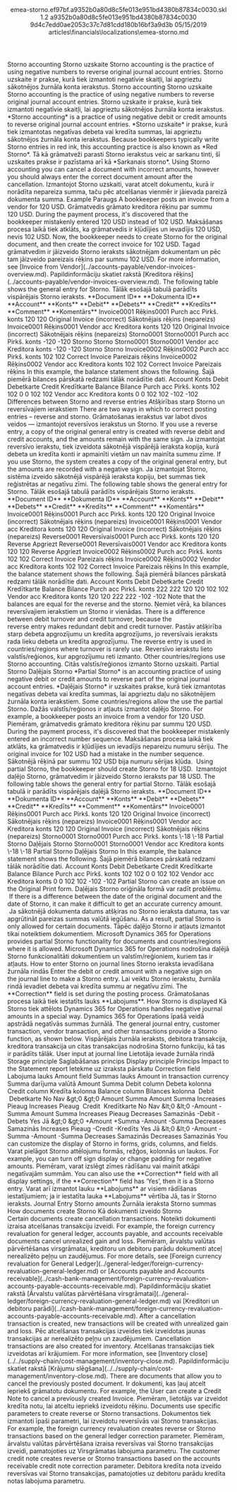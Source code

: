 <?xml version="1.0" encoding="UTF-8"?>
<xliff xmlns:logoport="urn:logoport:xliffeditor:xliff-extras:1.0" xmlns:tilt="urn:logoport:xliffeditor:tilt-non-translatables:1.0" xmlns:xsi="http://www.w3.org/2001/XMLSchema-instance" xmlns="urn:oasis:names:tc:xliff:document:1.2" xmlns:xliffext="urn:microsoft:content:schema:xliffextensions" version="1.2" xsi:schemaLocation="urn:oasis:names:tc:xliff:document:1.2 xliff-core-1.2-transitional.xsd">
  <file datatype="xml" source-language="en-US" original="emea-storno.md" target-language="lv-LV">
    <header>
      <tool tool-company="Microsoft" tool-version="1.0-7889195" tool-name="mdxliff" tool-id="mdxliff"/>
      <xliffext:skl_file_name>emea-storno.ef97bf.a9352b0a80d8c5fe013e951bd4380b87834c0030.skl</xliffext:skl_file_name>
      <xliffext:version>1.2</xliffext:version>
      <xliffext:ms.openlocfilehash>a9352b0a80d8c5fe013e951bd4380b87834c0030</xliffext:ms.openlocfilehash>
      <xliffext:ms.sourcegitcommit>9d4c7edd0ae2053c37c7d81cdd180b16bf3a9d3b</xliffext:ms.sourcegitcommit>
      <xliffext:ms.lasthandoff>05/15/2019</xliffext:ms.lasthandoff>
      <xliffext:ms.openlocfilepath>articles\financials\localizations\emea-storno.md</xliffext:ms.openlocfilepath>
    </header>
    <body>
      <group extype="content" id="content">
        <trans-unit xml:space="preserve" translate="yes" id="101" restype="x-metadata">
          <source>Storno accounting</source>
        <target logoport:matchpercent="101" state="translated" state-qualifier="leveraged-tm">Storno uzskaite</target></trans-unit>
        <trans-unit xml:space="preserve" translate="yes" id="102" restype="x-metadata">
          <source>Storno accounting is the practice of using negative numbers to reverse original journal account entries.</source>
        <target logoport:matchpercent="101" state="translated" state-qualifier="leveraged-tm">Storno uzskaite ir prakse, kurā tiek izmantoti negatīvie skaitļi, lai apgrieztu sākotnējos žurnāla konta ierakstus.</target></trans-unit>
        <trans-unit xml:space="preserve" translate="yes" id="103">
          <source>Storno accounting</source>
        <target logoport:matchpercent="101" state="translated" state-qualifier="leveraged-tm">Storno uzskaite</target></trans-unit>
        <trans-unit xml:space="preserve" translate="yes" id="104">
          <source>Storno accounting is the practice of using negative numbers to reverse original journal account entries.</source>
        <target logoport:matchpercent="101" state="translated" state-qualifier="leveraged-tm">Storno uzskaite ir prakse, kurā tiek izmantoti negatīvie skaitļi, lai apgrieztu sākotnējos žurnāla konta ierakstus.</target></trans-unit>
        <trans-unit xml:space="preserve" translate="yes" id="105">
          <source><bpt id="p1">*</bpt>Storno accounting<ept id="p1">*</ept> is a practice of using negative debit or credit amounts to reverse original journal account entries.</source>
        <target logoport:matchpercent="101" state="translated" state-qualifier="leveraged-tm"><bpt id="p1">*</bpt>Storno uzskaite<ept id="p1">*</ept> ir prakse, kurā tiek izmantotas negatīvas debeta vai kredīta summas, lai apgrieztu sākotnējos žurnāla konta ierakstus.</target></trans-unit>
        <trans-unit xml:space="preserve" translate="yes" id="106">
          <source>Because bookkeepers typically write Storno entries in red ink, this accounting practice is also known as <bpt id="p1">*</bpt>Red Storno<ept id="p1">*</ept>.</source>
        <target logoport:matchpercent="101" state="translated" state-qualifier="leveraged-tm">Tā kā grāmatveži parasti Storno ierakstus veic ar sarkanu tinti, šī uzskaites prakse ir pazīstama arī kā <bpt id="p1">*</bpt>Sarkanais storno<ept id="p1">*</ept>.</target></trans-unit>
        <trans-unit xml:space="preserve" translate="yes" id="107">
          <source>Using Storno accounting you can cancel a document with incorrect amounts, however you should always enter the correct document amount after the cancellation.</source>
        <target logoport:matchpercent="101" state="translated" state-qualifier="leveraged-tm">Izmantojot Storno uzskaiti, varat atcelt dokumentu, kurā ir norādīta nepareiza summa, taču pēc atcelšanas vienmēr ir jāievada pareizā dokumenta summa.</target></trans-unit>
        <trans-unit xml:space="preserve" translate="yes" id="108">
          <source>Example</source>
        <target logoport:matchpercent="101" state="translated" state-qualifier="leveraged-tm">Paraugs</target></trans-unit>
        <trans-unit xml:space="preserve" translate="yes" id="109">
          <source>A bookkeeper posts an invoice from a vendor for 120 USD.</source>
        <target logoport:matchpercent="101" state="translated" state-qualifier="leveraged-tm">Grāmatvedis grāmato kreditora rēķinu par summu 120 USD.</target></trans-unit>
        <trans-unit xml:space="preserve" translate="yes" id="110">
          <source>During the payment process, it's discovered that the bookkeeper mistakenly entered 120 USD instead of 102 USD.</source>
        <target logoport:matchpercent="101" state="translated" state-qualifier="leveraged-tm">Maksāšanas procesa laikā tiek atklāts, ka grāmatvedis ir kļūdījies un ievadījis 120 USD, nevis 102 USD.</target></trans-unit>
        <trans-unit xml:space="preserve" translate="yes" id="111">
          <source>Now, the bookkeeper needs to create Storno for the original document, and then create the correct invoice for 102 USD.</source>
        <target logoport:matchpercent="101" state="translated" state-qualifier="leveraged-tm">Tagad grāmatvedim ir jāizveido Storno ieraksts sākotnējam dokumentam un pēc tam jāizveido pareizais rēķins par summu 102 USD.</target></trans-unit>
        <trans-unit xml:space="preserve" translate="yes" id="112">
          <source>For more information, see<bpt id="p1"> [</bpt>Invoice from Vendor<ept id="p1">](../accounts-payable/vendor-invoices-overview.md)</ept>.</source>
        <target logoport:matchpercent="101" state="translated" state-qualifier="leveraged-tm">Papildinformāciju skatiet rakstā<bpt id="p1"> [</bpt>Kreditora rēķins<ept id="p1">](../accounts-payable/vendor-invoices-overview.md)</ept>.</target></trans-unit>
        <trans-unit xml:space="preserve" translate="yes" id="113">
          <source>The following table shows the general entry for Storno.</source>
        <target logoport:matchpercent="101" state="translated" state-qualifier="leveraged-tm">Tālāk esošajā tabulā parādīts vispārējais Storno ieraksts.</target></trans-unit>
        <trans-unit xml:space="preserve" translate="yes" id="114">
          <source><bpt id="p1">**</bpt>Document ID<ept id="p1">**</ept></source>
        <target logoport:matchpercent="101" state="translated" state-qualifier="leveraged-tm"><bpt id="p1">**</bpt>Dokumenta ID<ept id="p1">**</ept></target></trans-unit>
        <trans-unit xml:space="preserve" translate="yes" id="115">
          <source><bpt id="p1">**</bpt>Account<ept id="p1">**</ept></source>
        <target logoport:matchpercent="101" state="translated" state-qualifier="leveraged-tm"><bpt id="p1">**</bpt>Konts<ept id="p1">**</ept></target></trans-unit>
        <trans-unit xml:space="preserve" translate="yes" id="116">
          <source><bpt id="p1">**</bpt>Debit<ept id="p1">**</ept></source>
        <target logoport:matchpercent="101" state="translated" state-qualifier="leveraged-tm"><bpt id="p1">**</bpt>Debets<ept id="p1">**</ept></target></trans-unit>
        <trans-unit xml:space="preserve" translate="yes" id="117">
          <source><bpt id="p1">**</bpt>Credit<ept id="p1">**</ept></source>
        <target logoport:matchpercent="101" state="translated" state-qualifier="leveraged-tm"><bpt id="p1">**</bpt>Kredīts<ept id="p1">**</ept></target></trans-unit>
        <trans-unit xml:space="preserve" translate="yes" id="118">
          <source><bpt id="p1">**</bpt>Comment<ept id="p1">**</ept></source>
        <target logoport:matchpercent="101" state="translated" state-qualifier="leveraged-tm"><bpt id="p1">**</bpt>Komentārs<ept id="p1">**</ept></target></trans-unit>
        <trans-unit xml:space="preserve" translate="yes" id="119">
          <source>Invoice0001</source>
        <target logoport:matchpercent="101" state="translated" state-qualifier="leveraged-tm">Rēķins0001</target></trans-unit>
        <trans-unit xml:space="preserve" translate="yes" id="120">
          <source>Purch acc</source>
        <target logoport:matchpercent="101" state="translated" state-qualifier="leveraged-tm">Pirkš. konts</target></trans-unit>
        <trans-unit xml:space="preserve" translate="yes" id="121">
          <source>120</source>
        <target logoport:matchpercent="101" state="translated" state-qualifier="leveraged-tm">120</target></trans-unit>
        <trans-unit xml:space="preserve" translate="yes" id="122">
          <source>Original Invoice (incorrect)</source>
        <target logoport:matchpercent="101" state="translated" state-qualifier="leveraged-tm">Sākotnējais rēķins (nepareizs)</target></trans-unit>
        <trans-unit xml:space="preserve" translate="yes" id="123">
          <source>Invoice0001</source>
        <target logoport:matchpercent="101" state="translated" state-qualifier="leveraged-tm">Rēķins0001</target></trans-unit>
        <trans-unit xml:space="preserve" translate="yes" id="124">
          <source>Vendor acc</source>
        <target logoport:matchpercent="101" state="translated" state-qualifier="leveraged-tm">Kreditora konts</target></trans-unit>
        <trans-unit xml:space="preserve" translate="yes" id="125">
          <source>120</source>
        <target logoport:matchpercent="101" state="translated" state-qualifier="leveraged-tm">120</target></trans-unit>
        <trans-unit xml:space="preserve" translate="yes" id="126">
          <source>Original Invoice (incorrect)</source>
        <target logoport:matchpercent="101" state="translated" state-qualifier="leveraged-tm">Sākotnējais rēķins (nepareizs)</target></trans-unit>
        <trans-unit xml:space="preserve" translate="yes" id="127">
          <source>Storno0001</source>
        <target logoport:matchpercent="101" state="translated" state-qualifier="leveraged-tm">Storno0001</target></trans-unit>
        <trans-unit xml:space="preserve" translate="yes" id="128">
          <source>Purch acc</source>
        <target logoport:matchpercent="101" state="translated" state-qualifier="leveraged-tm">Pirkš. konts</target></trans-unit>
        <trans-unit xml:space="preserve" translate="yes" id="129">
          <source>-120</source>
        <target logoport:matchpercent="101" state="translated" state-qualifier="leveraged-tm">-120</target></trans-unit>
        <trans-unit xml:space="preserve" translate="yes" id="130">
          <source>Storno</source>
        <target logoport:matchpercent="101" state="translated" state-qualifier="leveraged-tm">Storno</target></trans-unit>
        <trans-unit xml:space="preserve" translate="yes" id="131">
          <source>Storno0001</source>
        <target logoport:matchpercent="101" state="translated" state-qualifier="leveraged-tm">Storno0001</target></trans-unit>
        <trans-unit xml:space="preserve" translate="yes" id="132">
          <source>Vendor acc</source>
        <target logoport:matchpercent="101" state="translated" state-qualifier="leveraged-tm">Kreditora konts</target></trans-unit>
        <trans-unit xml:space="preserve" translate="yes" id="133">
          <source>-120</source>
        <target logoport:matchpercent="101" state="translated" state-qualifier="leveraged-tm">-120</target></trans-unit>
        <trans-unit xml:space="preserve" translate="yes" id="134">
          <source>Storno</source>
        <target logoport:matchpercent="101" state="translated" state-qualifier="leveraged-tm">Storno</target></trans-unit>
        <trans-unit xml:space="preserve" translate="yes" id="135">
          <source>Invoice0002</source>
        <target logoport:matchpercent="101" state="translated" state-qualifier="leveraged-tm">Rēķins0002</target></trans-unit>
        <trans-unit xml:space="preserve" translate="yes" id="136">
          <source>Purch acc</source>
        <target logoport:matchpercent="101" state="translated" state-qualifier="leveraged-tm">Pirkš. konts</target></trans-unit>
        <trans-unit xml:space="preserve" translate="yes" id="137">
          <source>102</source>
        <target logoport:matchpercent="101" state="translated" state-qualifier="leveraged-tm">102</target></trans-unit>
        <trans-unit xml:space="preserve" translate="yes" id="138">
          <source>Correct Invoice</source>
        <target logoport:matchpercent="101" state="translated" state-qualifier="leveraged-tm">Pareizais rēķins</target></trans-unit>
        <trans-unit xml:space="preserve" translate="yes" id="139">
          <source>Invoice0002</source>
        <target logoport:matchpercent="101" state="translated" state-qualifier="leveraged-tm">Rēķins0002</target></trans-unit>
        <trans-unit xml:space="preserve" translate="yes" id="140">
          <source>Vendor acc</source>
        <target logoport:matchpercent="101" state="translated" state-qualifier="leveraged-tm">Kreditora konts</target></trans-unit>
        <trans-unit xml:space="preserve" translate="yes" id="141">
          <source>102</source>
        <target logoport:matchpercent="101" state="translated" state-qualifier="leveraged-tm">102</target></trans-unit>
        <trans-unit xml:space="preserve" translate="yes" id="142">
          <source>Correct Invoice</source>
        <target logoport:matchpercent="101" state="translated" state-qualifier="leveraged-tm">Pareizais rēķins</target></trans-unit>
        <trans-unit xml:space="preserve" translate="yes" id="143">
          <source>In this example, the balance statement shows the following.</source>
        <target logoport:matchpercent="101" state="translated" state-qualifier="leveraged-tm">Šajā piemērā bilances pārskatā redzami tālāk norādītie dati.</target></trans-unit>
        <trans-unit xml:space="preserve" translate="yes" id="144">
          <source>Account</source>
        <target logoport:matchpercent="101" state="translated" state-qualifier="leveraged-tm">Konts</target></trans-unit>
        <trans-unit xml:space="preserve" translate="yes" id="145">
          <source>Debit</source>
        <target logoport:matchpercent="101" state="translated" state-qualifier="leveraged-tm">Debetkarte</target></trans-unit>
        <trans-unit xml:space="preserve" translate="yes" id="146">
          <source>Credit</source>
        <target logoport:matchpercent="101" state="translated" state-qualifier="leveraged-tm">Kredītkarte</target></trans-unit>
        <trans-unit xml:space="preserve" translate="yes" id="147">
          <source>Balance</source>
        <target logoport:matchpercent="101" state="translated" state-qualifier="leveraged-tm">Bilance</target></trans-unit>
        <trans-unit xml:space="preserve" translate="yes" id="148">
          <source>Purch acc</source>
        <target logoport:matchpercent="101" state="translated" state-qualifier="leveraged-tm">Pirkš. konts</target></trans-unit>
        <trans-unit xml:space="preserve" translate="yes" id="149">
          <source>102</source>
        <target logoport:matchpercent="101" state="translated" state-qualifier="leveraged-tm">102</target></trans-unit>
        <trans-unit xml:space="preserve" translate="yes" id="150">
          <source>0</source>
        <target logoport:matchpercent="101" state="translated" state-qualifier="leveraged-tm">0</target></trans-unit>
        <trans-unit xml:space="preserve" translate="yes" id="151">
          <source>102</source>
        <target logoport:matchpercent="101" state="translated" state-qualifier="leveraged-tm">102</target></trans-unit>
        <trans-unit xml:space="preserve" translate="yes" id="152">
          <source>Vendor acc</source>
        <target logoport:matchpercent="101" state="translated" state-qualifier="leveraged-tm">Kreditora konts</target></trans-unit>
        <trans-unit xml:space="preserve" translate="yes" id="153">
          <source>0</source>
        <target logoport:matchpercent="101" state="translated" state-qualifier="leveraged-tm">0</target></trans-unit>
        <trans-unit xml:space="preserve" translate="yes" id="154">
          <source>102</source>
        <target logoport:matchpercent="101" state="translated" state-qualifier="leveraged-tm">102</target></trans-unit>
        <trans-unit xml:space="preserve" translate="yes" id="155">
          <source>-102</source>
        <target logoport:matchpercent="101" state="translated" state-qualifier="leveraged-tm">-102</target></trans-unit>
        <trans-unit xml:space="preserve" translate="yes" id="156">
          <source>Differences between Storno and reverse entries</source>
        <target logoport:matchpercent="101" state="translated" state-qualifier="leveraged-tm">Atšķirības starp Storno un reversīvajiem ierakstiem</target></trans-unit>
        <trans-unit xml:space="preserve" translate="yes" id="157">
          <source>There are two ways in which to correct posting entries – reverse and storno.</source>
        <target logoport:matchpercent="101" state="translated" state-qualifier="leveraged-tm">Grāmatošanas ierakstus var labot divos veidos — izmantojot reversīvos ierakstus un Storno.</target></trans-unit>
        <trans-unit xml:space="preserve" translate="yes" id="158">
          <source>If you use a reverse entry, a copy of the original general entry is created with reverse debit and credit accounts, and the amounts remain with the same sign.</source>
        <target logoport:matchpercent="101" state="translated" state-qualifier="leveraged-tm">Ja izmantojat reversīvo ierakstu, tiek izveidota sākotnējā vispārējā ieraksta kopija, kurā debeta un kredīta konti ir apmainīti vietām un nav mainīta summu zīme.</target></trans-unit>
        <trans-unit xml:space="preserve" translate="yes" id="159">
          <source>If you use Storno, the system creates a copy of the original general entry, but the amounts are recorded with a negative sign.</source>
        <target logoport:matchpercent="101" state="translated" state-qualifier="leveraged-tm">Ja izmantojat Storno, sistēma izveido sākotnējā vispārējā ieraksta kopiju, bet summas tiek reģistrētas ar negatīvu zīmi.</target></trans-unit>
        <trans-unit xml:space="preserve" translate="yes" id="160">
          <source>The following table shows the general entry for Storno.</source>
        <target logoport:matchpercent="101" state="translated" state-qualifier="leveraged-tm">Tālāk esošajā tabulā parādīts vispārējais Storno ieraksts.</target></trans-unit>
        <trans-unit xml:space="preserve" translate="yes" id="161">
          <source><bpt id="p1">**</bpt>Document ID<ept id="p1">**</ept></source>
        <target logoport:matchpercent="101" state="translated" state-qualifier="leveraged-tm"><bpt id="p1">**</bpt>Dokumenta ID<ept id="p1">**</ept></target></trans-unit>
        <trans-unit xml:space="preserve" translate="yes" id="162">
          <source><bpt id="p1">**</bpt>Account<ept id="p1">**</ept></source>
        <target logoport:matchpercent="101" state="translated" state-qualifier="leveraged-tm"><bpt id="p1">**</bpt>Konts<ept id="p1">**</ept></target></trans-unit>
        <trans-unit xml:space="preserve" translate="yes" id="163">
          <source><bpt id="p1">**</bpt>Debit<ept id="p1">**</ept></source>
        <target logoport:matchpercent="101" state="translated" state-qualifier="leveraged-tm"><bpt id="p1">**</bpt>Debets<ept id="p1">**</ept></target></trans-unit>
        <trans-unit xml:space="preserve" translate="yes" id="164">
          <source><bpt id="p1">**</bpt>Credit<ept id="p1">**</ept></source>
        <target logoport:matchpercent="101" state="translated" state-qualifier="leveraged-tm"><bpt id="p1">**</bpt>Kredīts<ept id="p1">**</ept></target></trans-unit>
        <trans-unit xml:space="preserve" translate="yes" id="165">
          <source><bpt id="p1">**</bpt>Comment<ept id="p1">**</ept></source>
        <target logoport:matchpercent="101" state="translated" state-qualifier="leveraged-tm"><bpt id="p1">**</bpt>Komentārs<ept id="p1">**</ept></target></trans-unit>
        <trans-unit xml:space="preserve" translate="yes" id="166">
          <source>Invoice0001</source>
        <target logoport:matchpercent="101" state="translated" state-qualifier="leveraged-tm">Rēķins0001</target></trans-unit>
        <trans-unit xml:space="preserve" translate="yes" id="167">
          <source>Purch acc</source>
        <target logoport:matchpercent="101" state="translated" state-qualifier="leveraged-tm">Pirkš. konts</target></trans-unit>
        <trans-unit xml:space="preserve" translate="yes" id="168">
          <source>120</source>
        <target logoport:matchpercent="101" state="translated" state-qualifier="leveraged-tm">120</target></trans-unit>
        <trans-unit xml:space="preserve" translate="yes" id="169">
          <source>Original Invoice (incorrect)</source>
        <target logoport:matchpercent="101" state="translated" state-qualifier="leveraged-tm">Sākotnējais rēķins (nepareizs)</target></trans-unit>
        <trans-unit xml:space="preserve" translate="yes" id="170">
          <source>Invoice0001</source>
        <target logoport:matchpercent="101" state="translated" state-qualifier="leveraged-tm">Rēķins0001</target></trans-unit>
        <trans-unit xml:space="preserve" translate="yes" id="171">
          <source>Vendor acc</source>
        <target logoport:matchpercent="101" state="translated" state-qualifier="leveraged-tm">Kreditora konts</target></trans-unit>
        <trans-unit xml:space="preserve" translate="yes" id="172">
          <source>120</source>
        <target logoport:matchpercent="101" state="translated" state-qualifier="leveraged-tm">120</target></trans-unit>
        <trans-unit xml:space="preserve" translate="yes" id="173">
          <source>Original Invoice (incorrect)</source>
        <target logoport:matchpercent="101" state="translated" state-qualifier="leveraged-tm">Sākotnējais rēķins (nepareizs)</target></trans-unit>
        <trans-unit xml:space="preserve" translate="yes" id="174">
          <source>Reverse0001</source>
        <target logoport:matchpercent="101" state="translated" state-qualifier="leveraged-tm">Reversīvais0001</target></trans-unit>
        <trans-unit xml:space="preserve" translate="yes" id="175">
          <source>Purch acc</source>
        <target logoport:matchpercent="101" state="translated" state-qualifier="leveraged-tm">Pirkš. konts</target></trans-unit>
        <trans-unit xml:space="preserve" translate="yes" id="176">
          <source>120</source>
        <target logoport:matchpercent="101" state="translated" state-qualifier="leveraged-tm">120</target></trans-unit>
        <trans-unit xml:space="preserve" translate="yes" id="177">
          <source>Reverse</source>
        <target logoport:matchpercent="101" state="translated" state-qualifier="leveraged-tm">Apgriezt</target></trans-unit>
        <trans-unit xml:space="preserve" translate="yes" id="178">
          <source>Reverse0001</source>
        <target logoport:matchpercent="101" state="translated" state-qualifier="leveraged-tm">Reversīvais0001</target></trans-unit>
        <trans-unit xml:space="preserve" translate="yes" id="179">
          <source>Vendor acc</source>
        <target logoport:matchpercent="101" state="translated" state-qualifier="leveraged-tm">Kreditora konts</target></trans-unit>
        <trans-unit xml:space="preserve" translate="yes" id="180">
          <source>120</source>
        <target logoport:matchpercent="101" state="translated" state-qualifier="leveraged-tm">120</target></trans-unit>
        <trans-unit xml:space="preserve" translate="yes" id="181">
          <source>Reverse</source>
        <target logoport:matchpercent="101" state="translated" state-qualifier="leveraged-tm">Apgriezt</target></trans-unit>
        <trans-unit xml:space="preserve" translate="yes" id="182">
          <source>Invoice0002</source>
        <target logoport:matchpercent="101" state="translated" state-qualifier="leveraged-tm">Rēķins0002</target></trans-unit>
        <trans-unit xml:space="preserve" translate="yes" id="183">
          <source>Purch acc</source>
        <target logoport:matchpercent="101" state="translated" state-qualifier="leveraged-tm">Pirkš. konts</target></trans-unit>
        <trans-unit xml:space="preserve" translate="yes" id="184">
          <source>102</source>
        <target logoport:matchpercent="101" state="translated" state-qualifier="leveraged-tm">102</target></trans-unit>
        <trans-unit xml:space="preserve" translate="yes" id="185">
          <source>Correct Invoice</source>
        <target logoport:matchpercent="101" state="translated" state-qualifier="leveraged-tm">Pareizais rēķins</target></trans-unit>
        <trans-unit xml:space="preserve" translate="yes" id="186">
          <source>Invoice0002</source>
        <target logoport:matchpercent="101" state="translated" state-qualifier="leveraged-tm">Rēķins0002</target></trans-unit>
        <trans-unit xml:space="preserve" translate="yes" id="187">
          <source>Vendor acc</source>
        <target logoport:matchpercent="101" state="translated" state-qualifier="leveraged-tm">Kreditora konts</target></trans-unit>
        <trans-unit xml:space="preserve" translate="yes" id="188">
          <source>102</source>
        <target logoport:matchpercent="101" state="translated" state-qualifier="leveraged-tm">102</target></trans-unit>
        <trans-unit xml:space="preserve" translate="yes" id="189">
          <source>Correct Invoice</source>
        <target logoport:matchpercent="101" state="translated" state-qualifier="leveraged-tm">Pareizais rēķins</target></trans-unit>
        <trans-unit xml:space="preserve" translate="yes" id="190">
          <source>In this example, the balance statement shows the following.</source>
        <target logoport:matchpercent="101" state="translated" state-qualifier="leveraged-tm">Šajā piemērā bilances pārskatā redzami tālāk norādītie dati.</target></trans-unit>
        <trans-unit xml:space="preserve" translate="yes" id="191">
          <source>Account</source>
        <target logoport:matchpercent="101" state="translated" state-qualifier="leveraged-tm">Konts</target></trans-unit>
        <trans-unit xml:space="preserve" translate="yes" id="192">
          <source>Debit</source>
        <target logoport:matchpercent="101" state="translated" state-qualifier="leveraged-tm">Debetkarte</target></trans-unit>
        <trans-unit xml:space="preserve" translate="yes" id="193">
          <source>Credit</source>
        <target logoport:matchpercent="101" state="translated" state-qualifier="leveraged-tm">Kredītkarte</target></trans-unit>
        <trans-unit xml:space="preserve" translate="yes" id="194">
          <source>Balance</source>
        <target logoport:matchpercent="101" state="translated" state-qualifier="leveraged-tm">Bilance</target></trans-unit>
        <trans-unit xml:space="preserve" translate="yes" id="195">
          <source>Purch acc</source>
        <target logoport:matchpercent="101" state="translated" state-qualifier="leveraged-tm">Pirkš. konts</target></trans-unit>
        <trans-unit xml:space="preserve" translate="yes" id="196">
          <source>222</source>
        <target logoport:matchpercent="101" state="translated" state-qualifier="leveraged-tm">222</target></trans-unit>
        <trans-unit xml:space="preserve" translate="yes" id="197">
          <source>120</source>
        <target logoport:matchpercent="101" state="translated" state-qualifier="leveraged-tm">120</target></trans-unit>
        <trans-unit xml:space="preserve" translate="yes" id="198">
          <source>102</source>
        <target logoport:matchpercent="101" state="translated" state-qualifier="leveraged-tm">102</target></trans-unit>
        <trans-unit xml:space="preserve" translate="yes" id="199">
          <source>Vendor acc</source>
        <target logoport:matchpercent="101" state="translated" state-qualifier="leveraged-tm">Kreditora konts</target></trans-unit>
        <trans-unit xml:space="preserve" translate="yes" id="200">
          <source>120</source>
        <target logoport:matchpercent="101" state="translated" state-qualifier="leveraged-tm">120</target></trans-unit>
        <trans-unit xml:space="preserve" translate="yes" id="201">
          <source>222</source>
        <target logoport:matchpercent="101" state="translated" state-qualifier="leveraged-tm">222</target></trans-unit>
        <trans-unit xml:space="preserve" translate="yes" id="202">
          <source>-102</source>
        <target logoport:matchpercent="101" state="translated" state-qualifier="leveraged-tm">-102</target></trans-unit>
        <trans-unit xml:space="preserve" translate="yes" id="203">
          <source>Note that the balances are equal for the reverse and the storno.</source>
        <target logoport:matchpercent="101" state="translated" state-qualifier="leveraged-tm">Ņemiet vērā, ka bilances reversīvajiem ierakstiem un Storno ir vienādas.</target></trans-unit>
        <trans-unit xml:space="preserve" translate="yes" id="204">
          <source>There is a difference between debit turnover and credit turnover, because the reverse entry makes redundant debit and credit turnover.</source>
        <target logoport:matchpercent="101" state="translated" state-qualifier="leveraged-tm">Pastāv atšķirība starp debeta apgrozījumu un kredīta apgrozījums, jo reversīvais ieraksts rada lieku debeta un kredīta apgrozījumu.</target></trans-unit>
        <trans-unit xml:space="preserve" translate="yes" id="205">
          <source>The reverse entry is used in countries/regions where turnover is rarely use.</source>
        <target logoport:matchpercent="101" state="translated" state-qualifier="leveraged-tm">Reversīvo ierakstu lieto valstīs/reģionos, kur apgrozījumu reti izmanto.</target></trans-unit>
        <trans-unit xml:space="preserve" translate="yes" id="206">
          <source>Other countries/regions use Storno accounting.</source>
        <target logoport:matchpercent="101" state="translated" state-qualifier="leveraged-tm">Citās valstīs/reģionos izmanto Storno uzskaiti.</target></trans-unit>
        <trans-unit xml:space="preserve" translate="yes" id="207">
          <source>Partial Storno</source>
        <target logoport:matchpercent="101" state="translated" state-qualifier="leveraged-tm">Daļējais Storno</target></trans-unit>
        <trans-unit xml:space="preserve" translate="yes" id="208">
          <source><bpt id="p1">*</bpt>Partial Storno<ept id="p1">*</ept> is an accounting practice of using negative debit or credit amounts to reverse part of the original journal account entries.</source>
        <target logoport:matchpercent="101" state="translated" state-qualifier="leveraged-tm"><bpt id="p1">*</bpt>Daļējais Storno<ept id="p1">*</ept> ir uzskaites prakse, kurā tiek izmantotas negatīvas debeta vai kredīta summas, lai apgrieztu daļu no sākotnējiem žurnāla konta ierakstiem.</target></trans-unit>
        <trans-unit xml:space="preserve" translate="yes" id="209">
          <source>Some countries/regions allow the use the partial Storno.</source>
        <target logoport:matchpercent="101" state="translated" state-qualifier="leveraged-tm">Dažās valstīs/reģionos ir atļauts izmantot daļējo Storno.</target></trans-unit>
        <trans-unit xml:space="preserve" translate="yes" id="210">
          <source>For example, a bookkeeper posts an invoice from a vendor for 120 USD.</source>
        <target logoport:matchpercent="101" state="translated" state-qualifier="leveraged-tm">Piemēram, grāmatvedis grāmato kreditora rēķinu par summu 120 USD.</target></trans-unit>
        <trans-unit xml:space="preserve" translate="yes" id="211">
          <source>During the payment process, it's discovered that the bookkeeper mistakenly entered an incorrect number sequence.</source>
        <target logoport:matchpercent="101" state="translated" state-qualifier="leveraged-tm">Maksāšanas procesa laikā tiek atklāts, ka grāmatvedis ir kļūdījies un ievadījis nepareizu numuru sēriju.</target></trans-unit>
        <trans-unit xml:space="preserve" translate="yes" id="212">
          <source>The original invoice for 102 USD had a mistake in the number sequence.</source>
        <target logoport:matchpercent="101" state="translated" state-qualifier="leveraged-tm">Sākotnējā rēķinā par summu 102 USD bija numuru sērijas kļūda.</target></trans-unit>
        <trans-unit xml:space="preserve" translate="yes" id="213">
          <source> Using partial Storno, the bookkeeper should create Storno for 18 USD.</source>
        <target logoport:matchpercent="101" state="translated" state-qualifier="leveraged-tm"> Izmantojot daļējo Storno, grāmatvedim ir jāizveido Storno ieraksts par 18 USD.</target></trans-unit>
        <trans-unit xml:space="preserve" translate="yes" id="214">
          <source>The following table shows the general entry for partial Storno.</source>
        <target logoport:matchpercent="101" state="translated" state-qualifier="leveraged-tm">Tālāk esošajā tabulā ir parādīts vispārējais daļējā Storno ieraksts.</target></trans-unit>
        <trans-unit xml:space="preserve" translate="yes" id="215">
          <source><bpt id="p1">**</bpt>Document ID<ept id="p1">**</ept></source>
        <target logoport:matchpercent="101" state="translated" state-qualifier="leveraged-tm"><bpt id="p1">**</bpt>Dokumenta ID<ept id="p1">**</ept></target></trans-unit>
        <trans-unit xml:space="preserve" translate="yes" id="216">
          <source><bpt id="p1">**</bpt>Account<ept id="p1">**</ept></source>
        <target logoport:matchpercent="101" state="translated" state-qualifier="leveraged-tm"><bpt id="p1">**</bpt>Konts<ept id="p1">**</ept></target></trans-unit>
        <trans-unit xml:space="preserve" translate="yes" id="217">
          <source><bpt id="p1">**</bpt>Debit<ept id="p1">**</ept></source>
        <target logoport:matchpercent="101" state="translated" state-qualifier="leveraged-tm"><bpt id="p1">**</bpt>Debets<ept id="p1">**</ept></target></trans-unit>
        <trans-unit xml:space="preserve" translate="yes" id="218">
          <source><bpt id="p1">**</bpt>Credit<ept id="p1">**</ept></source>
        <target logoport:matchpercent="101" state="translated" state-qualifier="leveraged-tm"><bpt id="p1">**</bpt>Kredīts<ept id="p1">**</ept></target></trans-unit>
        <trans-unit xml:space="preserve" translate="yes" id="219">
          <source><bpt id="p1">**</bpt>Comment<ept id="p1">**</ept></source>
        <target logoport:matchpercent="101" state="translated" state-qualifier="leveraged-tm"><bpt id="p1">**</bpt>Komentārs<ept id="p1">**</ept></target></trans-unit>
        <trans-unit xml:space="preserve" translate="yes" id="220">
          <source>Invoice0001</source>
        <target logoport:matchpercent="101" state="translated" state-qualifier="leveraged-tm">Rēķins0001</target></trans-unit>
        <trans-unit xml:space="preserve" translate="yes" id="221">
          <source>Purch acc</source>
        <target logoport:matchpercent="101" state="translated" state-qualifier="leveraged-tm">Pirkš. konts</target></trans-unit>
        <trans-unit xml:space="preserve" translate="yes" id="222">
          <source>120</source>
        <target logoport:matchpercent="101" state="translated" state-qualifier="leveraged-tm">120</target></trans-unit>
        <trans-unit xml:space="preserve" translate="yes" id="223">
          <source>Original Invoice (incorrect)</source>
        <target logoport:matchpercent="101" state="translated" state-qualifier="leveraged-tm">Sākotnējais rēķins (nepareizs)</target></trans-unit>
        <trans-unit xml:space="preserve" translate="yes" id="224">
          <source>Invoice0001</source>
        <target logoport:matchpercent="101" state="translated" state-qualifier="leveraged-tm">Rēķins0001</target></trans-unit>
        <trans-unit xml:space="preserve" translate="yes" id="225">
          <source>Vendor acc</source>
        <target logoport:matchpercent="101" state="translated" state-qualifier="leveraged-tm">Kreditora konts</target></trans-unit>
        <trans-unit xml:space="preserve" translate="yes" id="226">
          <source>120</source>
        <target logoport:matchpercent="101" state="translated" state-qualifier="leveraged-tm">120</target></trans-unit>
        <trans-unit xml:space="preserve" translate="yes" id="227">
          <source>Original Invoice (incorrect)</source>
        <target logoport:matchpercent="101" state="translated" state-qualifier="leveraged-tm">Sākotnējais rēķins (nepareizs)</target></trans-unit>
        <trans-unit xml:space="preserve" translate="yes" id="228">
          <source>Storno0001</source>
        <target logoport:matchpercent="101" state="translated" state-qualifier="leveraged-tm">Storno0001</target></trans-unit>
        <trans-unit xml:space="preserve" translate="yes" id="229">
          <source>Purch acc</source>
        <target logoport:matchpercent="101" state="translated" state-qualifier="leveraged-tm">Pirkš. konts</target></trans-unit>
        <trans-unit xml:space="preserve" translate="yes" id="230">
          <source><ph id="ph1">\-</ph>18</source>
        <target logoport:matchpercent="101" state="translated" state-qualifier="leveraged-tm"><ph id="ph1">\-</ph>18</target></trans-unit>
        <trans-unit xml:space="preserve" translate="yes" id="231">
          <source>Partial Storno</source>
        <target logoport:matchpercent="101" state="translated" state-qualifier="leveraged-tm">Daļējais Storno</target></trans-unit>
        <trans-unit xml:space="preserve" translate="yes" id="232">
          <source>Storno0001</source>
        <target logoport:matchpercent="101" state="translated" state-qualifier="leveraged-tm">Storno0001</target></trans-unit>
        <trans-unit xml:space="preserve" translate="yes" id="233">
          <source>Vendor acc</source>
        <target logoport:matchpercent="101" state="translated" state-qualifier="leveraged-tm">Kreditora konts</target></trans-unit>
        <trans-unit xml:space="preserve" translate="yes" id="234">
          <source><ph id="ph1">\-</ph>18</source>
        <target logoport:matchpercent="101" state="translated" state-qualifier="leveraged-tm"><ph id="ph1">\-</ph>18</target></trans-unit>
        <trans-unit xml:space="preserve" translate="yes" id="235">
          <source>Partial Storno</source>
        <target logoport:matchpercent="101" state="translated" state-qualifier="leveraged-tm">Daļējais Storno</target></trans-unit>
        <trans-unit xml:space="preserve" translate="yes" id="236">
          <source>In this example, the balance statement shows the following.</source>
        <target logoport:matchpercent="101" state="translated" state-qualifier="leveraged-tm">Šajā piemērā bilances pārskatā redzami tālāk norādītie dati.</target></trans-unit>
        <trans-unit xml:space="preserve" translate="yes" id="237">
          <source>Account</source>
        <target logoport:matchpercent="101" state="translated" state-qualifier="leveraged-tm">Konts</target></trans-unit>
        <trans-unit xml:space="preserve" translate="yes" id="238">
          <source>Debit</source>
        <target logoport:matchpercent="101" state="translated" state-qualifier="leveraged-tm">Debetkarte</target></trans-unit>
        <trans-unit xml:space="preserve" translate="yes" id="239">
          <source>Credit</source>
        <target logoport:matchpercent="101" state="translated" state-qualifier="leveraged-tm">Kredītkarte</target></trans-unit>
        <trans-unit xml:space="preserve" translate="yes" id="240">
          <source>Balance</source>
        <target logoport:matchpercent="101" state="translated" state-qualifier="leveraged-tm">Bilance</target></trans-unit>
        <trans-unit xml:space="preserve" translate="yes" id="241">
          <source>Purch acc</source>
        <target logoport:matchpercent="101" state="translated" state-qualifier="leveraged-tm">Pirkš. konts</target></trans-unit>
        <trans-unit xml:space="preserve" translate="yes" id="242">
          <source>102</source>
        <target logoport:matchpercent="101" state="translated" state-qualifier="leveraged-tm">102</target></trans-unit>
        <trans-unit xml:space="preserve" translate="yes" id="243">
          <source>0</source>
        <target logoport:matchpercent="101" state="translated" state-qualifier="leveraged-tm">0</target></trans-unit>
        <trans-unit xml:space="preserve" translate="yes" id="244">
          <source>102</source>
        <target logoport:matchpercent="101" state="translated" state-qualifier="leveraged-tm">102</target></trans-unit>
        <trans-unit xml:space="preserve" translate="yes" id="245">
          <source>Vendor acc</source>
        <target logoport:matchpercent="101" state="translated" state-qualifier="leveraged-tm">Kreditora konts</target></trans-unit>
        <trans-unit xml:space="preserve" translate="yes" id="246">
          <source>0</source>
        <target logoport:matchpercent="101" state="translated" state-qualifier="leveraged-tm">0</target></trans-unit>
        <trans-unit xml:space="preserve" translate="yes" id="247">
          <source>102</source>
        <target logoport:matchpercent="101" state="translated" state-qualifier="leveraged-tm">102</target></trans-unit>
        <trans-unit xml:space="preserve" translate="yes" id="248">
          <source>-102</source>
        <target logoport:matchpercent="101" state="translated" state-qualifier="leveraged-tm">-102</target></trans-unit>
        <trans-unit xml:space="preserve" translate="yes" id="249">
          <source>Partial Storno can create an issue on the Original Print form.</source>
        <target logoport:matchpercent="101" state="translated" state-qualifier="leveraged-tm">Daļējais Storno oriģināla formā var radīt problēmu.</target></trans-unit>
        <trans-unit xml:space="preserve" translate="yes" id="250">
          <source> If there is a difference between the date of the original document and the date of Storno, it can make it difficult to get an accurate currency amount.</source>
        <target logoport:matchpercent="101" state="translated" state-qualifier="leveraged-tm"> Ja sākotnējā dokumenta datums atšķiras no Storno ieraksta datuma, tas var apgrūtināt pareizas summas valūtā iegūšanu.</target></trans-unit>
        <trans-unit xml:space="preserve" translate="yes" id="251">
          <source>As a result, partial Storno is only allowed for certain documents.</source>
        <target logoport:matchpercent="101" state="translated" state-qualifier="leveraged-tm">Tāpēc daļējo Storno ir atļauts izmantot tikai noteiktiem dokumentiem.</target></trans-unit>
        <trans-unit xml:space="preserve" translate="yes" id="252">
          <source>Microsoft Dynamics 365 for Operations provides partial Storno functionality for documents and countries/regions where it is allowed.</source>
        <target logoport:matchpercent="101" state="translated" state-qualifier="leveraged-tm">Microsoft Dynamics 365 for Operations nodrošina daļējā Storno funkcionalitāti dokumentiem un valstīm/reģioniem, kuriem tas ir atļauts.</target></trans-unit>
        <trans-unit xml:space="preserve" translate="yes" id="253">
          <source>How to enter Storno on journal lines</source>
        <target logoport:matchpercent="101" state="translated" state-qualifier="leveraged-tm">Storno ieraksta ievadīšana žurnāla rindās</target></trans-unit>
        <trans-unit xml:space="preserve" translate="yes" id="254">
          <source>Enter the debit or credit amount with a negative sign on the journal line to make a Storno entry.</source>
        <target logoport:matchpercent="101" state="translated" state-qualifier="leveraged-tm">Lai veiktu Storno ierakstu, žurnāla rindā ievadiet debeta vai kredīta summu ar negatīvu zīmi.</target></trans-unit>
        <trans-unit xml:space="preserve" translate="yes" id="255">
          <source>The <bpt id="p1">**</bpt>Correction<ept id="p1">**</ept> field is set during the posting process.</source>
        <target logoport:matchpercent="101" state="translated" state-qualifier="leveraged-tm">Grāmatošanas procesa laikā tiek iestatīts lauks <bpt id="p1">**</bpt>Labojums<ept id="p1">**</ept>.</target></trans-unit>
        <trans-unit xml:space="preserve" translate="yes" id="256">
          <source>How Storno is displayed</source>
        <target logoport:matchpercent="101" state="translated" state-qualifier="leveraged-tm">Kā Storno tiek attēlots</target></trans-unit>
        <trans-unit xml:space="preserve" translate="yes" id="257">
          <source>Dynamics 365 for Operations handles negative journal amounts in a special way.</source>
        <target logoport:matchpercent="101" state="translated" state-qualifier="leveraged-tm">Dynamics 365 for Operations īpašā veidā apstrādā negatīvās summas žurnālā.</target></trans-unit>
        <trans-unit xml:space="preserve" translate="yes" id="258">
          <source>The general journal entry, customer transaction, vendor transaction, and other transactions provide a Storno function, as shown below.</source>
        <target logoport:matchpercent="101" state="translated" state-qualifier="leveraged-tm">Vispārējais žurnāla ieraksts, debitora transakcija, kreditora transakcija un citas transakcijas nodrošina Storno funkciju, kā tas ir parādīts tālāk.</target></trans-unit>
        <trans-unit xml:space="preserve" translate="yes" id="259">
          <source>User input at journal line</source>
        <target logoport:matchpercent="101" state="translated" state-qualifier="leveraged-tm">Lietotāja ievade žurnāla rindā</target></trans-unit>
        <trans-unit xml:space="preserve" translate="yes" id="260">
          <source>Storage principle</source>
        <target logoport:matchpercent="101" state="translated" state-qualifier="leveraged-tm">Saglabāšanas princips</target></trans-unit>
        <trans-unit xml:space="preserve" translate="yes" id="261">
          <source>Display principle</source>
        <target logoport:matchpercent="101" state="translated" state-qualifier="leveraged-tm">Princips</target></trans-unit>
        <trans-unit xml:space="preserve" translate="yes" id="262">
          <source>Impact to the Statement report</source>
        <target logoport:matchpercent="101" state="translated" state-qualifier="leveraged-tm">Ietekme uz izraksta pārskatu</target></trans-unit>
        <trans-unit xml:space="preserve" translate="yes" id="263">
          <source>Correction field</source>
        <target logoport:matchpercent="101" state="translated" state-qualifier="leveraged-tm">Labojuma lauks</target></trans-unit>
        <trans-unit xml:space="preserve" translate="yes" id="264">
          <source>Amount field</source>
        <target logoport:matchpercent="101" state="translated" state-qualifier="leveraged-tm">Summas lauks</target></trans-unit>
        <trans-unit xml:space="preserve" translate="yes" id="265">
          <source>Amount in transaction currency</source>
        <target logoport:matchpercent="101" state="translated" state-qualifier="leveraged-tm">Summa darījuma valūtā</target></trans-unit>
        <trans-unit xml:space="preserve" translate="yes" id="266">
          <source>Amount</source>
        <target logoport:matchpercent="101" state="translated" state-qualifier="leveraged-tm">Summa</target></trans-unit>
        <trans-unit xml:space="preserve" translate="yes" id="267">
          <source>Debit column</source>
        <target logoport:matchpercent="101" state="translated" state-qualifier="leveraged-tm">Debeta kolonna</target></trans-unit>
        <trans-unit xml:space="preserve" translate="yes" id="268">
          <source>Credit column</source>
        <target logoport:matchpercent="101" state="translated" state-qualifier="leveraged-tm">Kredīta kolonna</target></trans-unit>
        <trans-unit xml:space="preserve" translate="yes" id="269">
          <source>Balance column</source>
        <target logoport:matchpercent="101" state="translated" state-qualifier="leveraged-tm">Bilances kolonna</target></trans-unit>
        <trans-unit xml:space="preserve" translate="yes" id="270">
          <source><ph id="ph1"> </ph>Debit</source>
        <target logoport:matchpercent="101" state="translated" state-qualifier="leveraged-tm"><ph id="ph1"> </ph>Debetkarte</target></trans-unit>
        <trans-unit xml:space="preserve" translate="yes" id="271">
          <source>No</source>
        <target logoport:matchpercent="101" state="translated" state-qualifier="leveraged-tm">Nav</target></trans-unit>
        <trans-unit xml:space="preserve" translate="yes" id="272">
          <source><ph id="ph1">&amp;gt;</ph>0</source>
        <target logoport:matchpercent="101" state="translated" state-qualifier="leveraged-tm"><ph id="ph1">&amp;gt;</ph>0</target></trans-unit>
        <trans-unit xml:space="preserve" translate="yes" id="273">
          <source>Amount</source>
        <target logoport:matchpercent="101" state="translated" state-qualifier="leveraged-tm">Summa</target></trans-unit>
        <trans-unit xml:space="preserve" translate="yes" id="274">
          <source>Amount</source>
        <target logoport:matchpercent="101" state="translated" state-qualifier="leveraged-tm">Summa</target></trans-unit>
        <trans-unit xml:space="preserve" translate="yes" id="275">
          <source>Increases</source>
        <target logoport:matchpercent="101" state="translated" state-qualifier="leveraged-tm">Pieaug</target></trans-unit>
        <trans-unit xml:space="preserve" translate="yes" id="276">
          <source>Increases</source>
        <target logoport:matchpercent="101" state="translated" state-qualifier="leveraged-tm">Pieaug</target></trans-unit>
        <trans-unit xml:space="preserve" translate="yes" id="277">
          <source><ph id="ph1"> </ph>Credit</source>
        <target logoport:matchpercent="101" state="translated" state-qualifier="leveraged-tm"><ph id="ph1"> </ph>Kredītkarte</target></trans-unit>
        <trans-unit xml:space="preserve" translate="yes" id="278">
          <source>No</source>
        <target logoport:matchpercent="101" state="translated" state-qualifier="leveraged-tm">Nav</target></trans-unit>
        <trans-unit xml:space="preserve" translate="yes" id="279">
          <source><ph id="ph1">&amp;lt;</ph>0</source>
        <target logoport:matchpercent="101" state="translated" state-qualifier="leveraged-tm"><ph id="ph1">&amp;lt;</ph>0</target></trans-unit>
        <trans-unit xml:space="preserve" translate="yes" id="280">
          <source>-Amount</source>
        <target logoport:matchpercent="101" state="translated" state-qualifier="leveraged-tm">-Summa</target></trans-unit>
        <trans-unit xml:space="preserve" translate="yes" id="281">
          <source>Amount</source>
        <target logoport:matchpercent="101" state="translated" state-qualifier="leveraged-tm">Summa</target></trans-unit>
        <trans-unit xml:space="preserve" translate="yes" id="282">
          <source>Increases</source>
        <target logoport:matchpercent="101" state="translated" state-qualifier="leveraged-tm">Pieaug</target></trans-unit>
        <trans-unit xml:space="preserve" translate="yes" id="283">
          <source>Decreases</source>
        <target logoport:matchpercent="101" state="translated" state-qualifier="leveraged-tm">Samazinās</target></trans-unit>
        <trans-unit xml:space="preserve" translate="yes" id="284">
          <source>-Debit</source>
        <target logoport:matchpercent="101" state="translated" state-qualifier="leveraged-tm">-Debets</target></trans-unit>
        <trans-unit xml:space="preserve" translate="yes" id="285">
          <source>Yes</source>
        <target logoport:matchpercent="101" state="translated" state-qualifier="leveraged-tm">Jā</target></trans-unit>
        <trans-unit xml:space="preserve" translate="yes" id="286">
          <source><ph id="ph1">&amp;gt;</ph>0</source>
        <target logoport:matchpercent="101" state="translated" state-qualifier="leveraged-tm"><ph id="ph1">&amp;gt;</ph>0</target></trans-unit>
        <trans-unit xml:space="preserve" translate="yes" id="287">
          <source>+Amount</source>
        <target logoport:matchpercent="101" state="translated" state-qualifier="leveraged-tm">+Summa</target></trans-unit>
        <trans-unit xml:space="preserve" translate="yes" id="288">
          <source>-Amount</source>
        <target logoport:matchpercent="101" state="translated" state-qualifier="leveraged-tm">-Summa</target></trans-unit>
        <trans-unit xml:space="preserve" translate="yes" id="289">
          <source>Decreases</source>
        <target logoport:matchpercent="101" state="translated" state-qualifier="leveraged-tm">Samazinās</target></trans-unit>
        <trans-unit xml:space="preserve" translate="yes" id="290">
          <source>Increases</source>
        <target logoport:matchpercent="101" state="translated" state-qualifier="leveraged-tm">Pieaug</target></trans-unit>
        <trans-unit xml:space="preserve" translate="yes" id="291">
          <source>-Credit</source>
        <target logoport:matchpercent="101" state="translated" state-qualifier="leveraged-tm">-Kredīts</target></trans-unit>
        <trans-unit xml:space="preserve" translate="yes" id="292">
          <source>Yes</source>
        <target logoport:matchpercent="101" state="translated" state-qualifier="leveraged-tm">Jā</target></trans-unit>
        <trans-unit xml:space="preserve" translate="yes" id="293">
          <source><ph id="ph1">&amp;lt;</ph>0</source>
        <target logoport:matchpercent="101" state="translated" state-qualifier="leveraged-tm"><ph id="ph1">&amp;lt;</ph>0</target></trans-unit>
        <trans-unit xml:space="preserve" translate="yes" id="294">
          <source>-Amount</source>
        <target logoport:matchpercent="101" state="translated" state-qualifier="leveraged-tm">-Summa</target></trans-unit>
        <trans-unit xml:space="preserve" translate="yes" id="295">
          <source>-Amount</source>
        <target logoport:matchpercent="101" state="translated" state-qualifier="leveraged-tm">-Summa</target></trans-unit>
        <trans-unit xml:space="preserve" translate="yes" id="296">
          <source>Decreases</source>
        <target logoport:matchpercent="101" state="translated" state-qualifier="leveraged-tm">Samazinās</target></trans-unit>
        <trans-unit xml:space="preserve" translate="yes" id="297">
          <source>Decreases</source>
        <target logoport:matchpercent="101" state="translated" state-qualifier="leveraged-tm">Samazinās</target></trans-unit>
        <trans-unit xml:space="preserve" translate="yes" id="298">
          <source>You can customize the display of Storno in forms, grids, columns, and fields.</source>
        <target logoport:matchpercent="101" state="translated" state-qualifier="leveraged-tm">Varat pielāgot Storno attēlojumu formās, režģos, kolonnās un laukos.</target></trans-unit>
        <trans-unit xml:space="preserve" translate="yes" id="299">
          <source>For example, you can turn off sign display or change padding for negative amounts.</source>
        <target logoport:matchpercent="101" state="translated" state-qualifier="leveraged-tm">Piemēram, varat izslēgt zīmes rādīšanu vai mainīt atkāpi negatīvajām summām.</target></trans-unit>
        <trans-unit xml:space="preserve" translate="yes" id="300">
          <source>You can also use the <bpt id="p1">**</bpt>Correction<ept id="p1">**</ept> field with all display settings, if the <bpt id="p2">**</bpt>Correction<ept id="p2">**</ept> field has ‘Yes’, then it is a Storno entry.</source>
        <target logoport:matchpercent="101" state="translated" state-qualifier="leveraged-tm">Varat arī izmantot lauku <bpt id="p1">**</bpt>Labojums<ept id="p1">**</ept> ar visiem rādīšanas iestatījumiem; ja ir iestatīta lauka <bpt id="p2">**</bpt>Labojums<ept id="p2">**</ept> vērtība Jā, tas ir Storno ieraksts.</target></trans-unit>
        <trans-unit xml:space="preserve" translate="yes" id="301">
          <source>Journal Entry Storno amounts</source>
        <target logoport:matchpercent="101" state="translated" state-qualifier="leveraged-tm">Žurnāla ieraksta Storno summas</target></trans-unit>
        <trans-unit xml:space="preserve" translate="yes" id="302">
          <source>How documents create Storno</source>
        <target logoport:matchpercent="101" state="translated" state-qualifier="leveraged-tm">Kā dokumenti izveido Storno</target></trans-unit>
        <trans-unit xml:space="preserve" translate="yes" id="303">
          <source>Certain documents create cancellation transactions.</source>
        <target logoport:matchpercent="101" state="translated" state-qualifier="leveraged-tm">Noteikti dokumenti izraisa atcelšanas transakciju izveidi.</target></trans-unit>
        <trans-unit xml:space="preserve" translate="yes" id="304">
          <source>For example, the foreign currency revaluation for general ledger, accounts payable, and accounts receivable documents cancel unrealized gain and loss.</source>
        <target logoport:matchpercent="101" state="translated" state-qualifier="leveraged-tm">Piemēram, ārvalstu valūtas pārvērtēšanas virsgrāmatai, kreditoru un debitoru parādu dokumenti atceļ nerealizēto peļņu un zaudējumus.</target></trans-unit>
        <trans-unit xml:space="preserve" translate="yes" id="305">
          <source>For more details, see <bpt id="p1">[</bpt>Foreign currency revaluation for General Ledger<ept id="p1">](../general-ledger/foreign-currency-revaluation-general-ledger.md)</ept> or <bpt id="p2">[</bpt>Accounts payable and Accounts receivable<ept id="p2">](../cash-bank-management/foreign-currency-revaluation-accounts-payable-accounts-receivable.md)</ept>.</source>
        <target logoport:matchpercent="101" state="translated" state-qualifier="leveraged-tm">Papildinformāciju skatiet rakstā <bpt id="p1">[</bpt>Ārvalstu valūtas pārvērtēšana virsgrāmatai<ept id="p1">](../general-ledger/foreign-currency-revaluation-general-ledger.md)</ept> vai <bpt id="p2">[</bpt>Kreditori un debitoru parādi<ept id="p2">](../cash-bank-management/foreign-currency-revaluation-accounts-payable-accounts-receivable.md)</ept>.</target></trans-unit>
        <trans-unit xml:space="preserve" translate="yes" id="306">
          <source>After a cancellation transaction is created, new transactions will be created with unrealized gain and loss.</source>
        <target logoport:matchpercent="101" state="translated" state-qualifier="leveraged-tm">Pēc atcelšanas transakcijas izveides tiek izveidotas jaunas transakcijas ar nerealizēto peļņu un zaudējumiem.</target></trans-unit>
        <trans-unit xml:space="preserve" translate="yes" id="307">
          <source>Cancellation transactions are also created for inventory.</source>
        <target logoport:matchpercent="101" state="translated" state-qualifier="leveraged-tm">Atcelšanas transakcijas tiek izveidotas arī krājumiem.</target></trans-unit>
        <trans-unit xml:space="preserve" translate="yes" id="308">
          <source>For more information, see<bpt id="p1"> [</bpt>Inventory close<ept id="p1">](../../supply-chain/cost-management/inventory-close.md)</ept>.</source>
        <target logoport:matchpercent="101" state="translated" state-qualifier="leveraged-tm">Papildinformāciju skatiet rakstā<bpt id="p1"> [</bpt>Krājumu slēgšana<ept id="p1">](../../supply-chain/cost-management/inventory-close.md)</ept>.</target></trans-unit>
        <trans-unit xml:space="preserve" translate="yes" id="309">
          <source>There are documents that allow you to cancel the previously posted document.</source>
        <target logoport:matchpercent="101" state="translated" state-qualifier="leveraged-tm">Ir dokumenti, kas ļauj atcelt iepriekš grāmatotu dokumentu.</target></trans-unit>
        <trans-unit xml:space="preserve" translate="yes" id="310">
          <source>For example, the User can create a Credit Note to cancel a previously created Invoice.</source>
        <target logoport:matchpercent="101" state="translated" state-qualifier="leveraged-tm">Piemēram, lietotājs var izveidot kredīta notu, lai atceltu iepriekš izveidotu rēķinu.</target></trans-unit>
        <trans-unit xml:space="preserve" translate="yes" id="311">
          <source>Documents use specific parameters to create reverse or Storno transactions.</source>
        <target logoport:matchpercent="101" state="translated" state-qualifier="leveraged-tm">Dokumentos tiek izmantoti īpaši parametri, lai izveidotu reversīvās vai Storno transakcijas.</target></trans-unit>
        <trans-unit xml:space="preserve" translate="yes" id="312">
          <source>For example, the foreign currency revaluation creates reverse or Storno transactions based on the general ledger correction parameter.</source>
        <target logoport:matchpercent="101" state="translated" state-qualifier="leveraged-tm">Piemēram, ārvalstu valūtas pārvērtēšana izraisa reversīvas vai Storno transakcijas izveidi, pamatojoties uz Virsgrāmatas labojuma parametru.</target></trans-unit>
        <trans-unit xml:space="preserve" translate="yes" id="313">
          <source>The customer credit note creates reverse or Storno transactions based on the accounts receivable credit note correction parameter.</source>
        <target logoport:matchpercent="101" state="translated" state-qualifier="leveraged-tm">Debitora kredīta nota izveido reversīvas vai Storno transakcijas, pamatojoties uz debitoru parādu kredīta notas labojuma parametru.</target></trans-unit>
      </group>
    </body>
  </file>
</xliff>